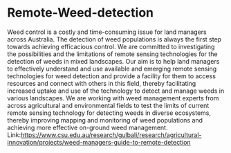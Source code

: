 # Remote-Weed-detection
Weed control is a costly and time-consuming issue for land managers across Australia. The detection of weed populations is always the first step towards achieving efficacious control. We are committed to investigating the possibilities and the limitations of remote sensing technologies for the detection of weeds in mixed landscapes. Our aim is to help land managers to effectively understand and use available and emerging remote sensing technologies for weed detection and provide a facility for them to access resources and connect with others in this field, thereby facilitating increased uptake and use of the technology to detect and manage weeds in various landscapes. We are working with weed management experts from across agricultural and environmental fields to test the limits of current remote sensing technology for detecting weeds in diverse ecosystems, thereby improving mapping and monitoring of weed populations and achieving more effective on-ground weed management.
Link:https://www.csu.edu.au/research/gulbali/research/agricultural-innovation/projects/weed-managers-guide-to-remote-detection
